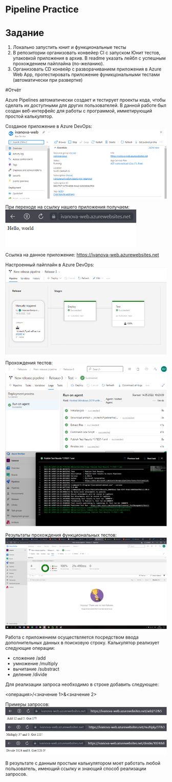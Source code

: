 # Pipeline Practice

# Задание
1. Локально запустить юнит и функциональные тесты
2. В репозитории организовать конвейер CI с запуском Юнит тестов, упаковкой приложения в архив. В readme указать лейбл с успешным прохождением пайплайна (по-желанию).
3. Организовать CD конвейр с разворачиванием приложения в Azure Web App, протестировать приложение фуникцональными тестами (автоматически при развертке)

#Отчёт

Azure Pipelines автоматически создает и тестирует проекты кода, чтобы сделать их доступными для других пользователей. 
В данной работе был создан веб-интерфейс для  работы с программой, имметирующий простой калькулятор. 

Созданое приложение в Azure DevOps:
![img.png](assets/Web.png)

При переходе на ссылку нашего приложения получаем:
![img.png](assets/Web-1.png)

Ссылка на данное приложение:
https://ivanova-web.azurewebsites.net

Настроенный пайплайн в Azure DevOps:
![img.png](assets/Release.png)

Прохождения тестов:
![img.png](assets/Test.png)
![img.png](assets/TestRes.png)

Результаты прохождения функциональных тестов:
![img.png](assets/PIPELINE2.png)

Работа с приложением осуществляется посредством ввода дополнительных данных в поисковую строку.
Калькулятор реализует следующие операции:
- сложение /add
- умножение /multiply
- вычитание /substract
- деление /divide

Для реализации запроса необходимо в строке добавить следующее:

<операция>/<значение 1>&<значение 2>

Примеры запросов:
![img.png](assets/Add.png)
![img.png](assets/mult.png)
![img.png](assets/div.png)

В результате с данным простым калькулятором моет работать любой пользователь, имеющий ссылку и знающий способ реализации запросов.
